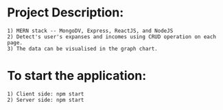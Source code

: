 #   Project Description:
    1) MERN stack -- MongoDV, Express, ReactJS, and NodeJS
    2) Detect's user's expanses and incomes using CRUD operation on each page.
    3) The data can be visualised in the graph chart.

#   To start the application:
    1) Client side: npm start
    2) Server side: npm start
